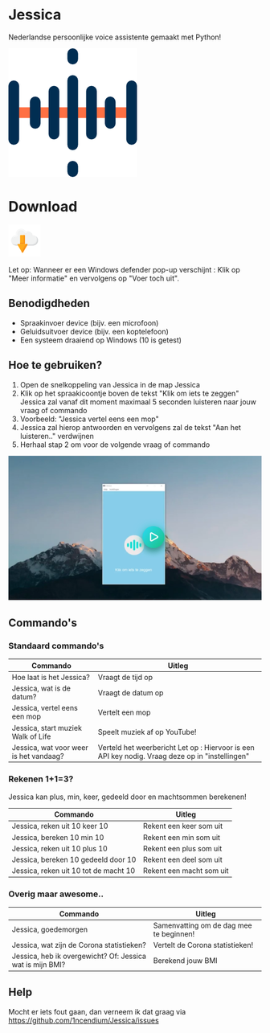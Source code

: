 # Jessica
Nederlandse persoonlijke voice assistente gemaakt met Python!

<img src="help/logo.png">

# Download
[<img src="help/download.png">](https://github.com/1ncendium/Jessica/raw/main/Jessica-setup.exe)

Let op: Wanneer er een Windows defender pop-up verschijnt : Klik op "Meer informatie" en vervolgens op "Voer toch uit".

## Benodigdheden
- Spraakinvoer device (bijv. een microfoon)
- Geluidsuitvoer device (bijv. een koptelefoon)
- Een systeem draaiend op Windows (10 is getest)

## Hoe te gebruiken?
1. Open de snelkoppeling van Jessica in de map Jessica
2. Klik op het spraakicoontje boven de tekst "Klik om iets te zeggen" Jessica zal vanaf dit moment maximaal 5 seconden luisteren naar jouw vraag of commando
3. Voorbeeld: "Jessica vertel eens een mop"
4. Jessica zal hierop antwoorden en vervolgens zal de tekst "Aan het luisteren.." verdwijnen
5. Herhaal stap 2 om voor de volgende vraag of commando

[<img src="help/how_to.png">](https://imgur.com/a/8XXvdw1)

## Commando's
### Standaard commando's
| Commando | Uitleg |
| ----------- | ----------- |
| Hoe laat is het Jessica? | Vraagt de tijd op |
| Jessica, wat is de datum? | Vraagt de datum op |
| Jessica, vertel eens een mop | Vertelt een mop |
| Jessica, start muziek Walk of Life | Speelt muziek af op YouTube! |
| Jessica, wat voor weer is het vandaag? | Verteld het weerbericht Let op : Hiervoor is een API key nodig. Vraag deze op in "instellingen" |

### Rekenen 1+1=3?
Jessica kan plus, min, keer, gedeeld door en machtsommen berekenen!

| Commando | Uitleg |
| ----------- | ----------- |
| Jessica, reken uit 10 keer 10 | Rekent een keer som uit |
| Jessica, bereken 10 min 10 |  	Rekent een min som uit | 
| Jessica, reken uit 10 plus 10 |  	Rekent een plus som uit |
| Jessica, bereken 10 gedeeld door 10 | Rekent een deel som uit |
| Jessica, reken uit 10 tot de macht 10 | Rekent een macht som uit |

### Overig maar awesome..

| Commando | Uitleg |
| ----------- | ----------- |
| Jessica, goedemorgen | Samenvatting om de dag mee te beginnen! |
| Jessica, wat zijn de Corona statistieken? |  	Vertelt de Corona statistieken! |
| Jessica, heb ik overgewicht? Of: Jessica wat is mijn BMI? | Berekend jouw BMI |

## Help
Mocht er iets fout gaan, dan verneem ik dat graag via https://github.com/1ncendium/Jessica/issues
